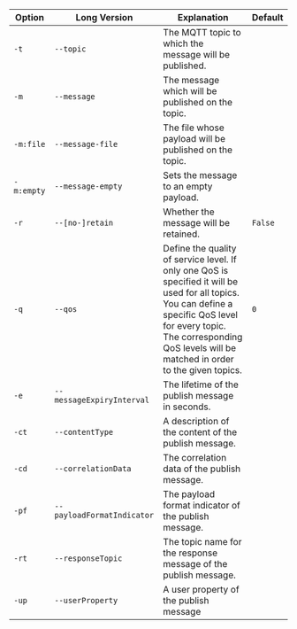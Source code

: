 | Option     | Long Version               | Explanation                                                                                                                                                                                                                           | Default |
|------------|----------------------------|---------------------------------------------------------------------------------------------------------------------------------------------------------------------------------------------------------------------------------------|---------|
| `-t`       | `--topic`                  | The MQTT topic to which the message will be published.                                                                                                                                                                                |         |
| `-m`       | `--message`                | The message which will be published on the topic.                                                                                                                                                                                     |         |
| `-m:file`  | `--message-file`           | The file whose payload will be published on the topic.                                                                                                                                                                                |         |
| `-m:empty` | `--message-empty`          | Sets the message to an empty payload.                                                                                                                                                                                                 |         |
| `-r`       | `--[no-]retain`            | Whether the message will be retained.                                                                                                                                                                                                 | `False` |
| `-q`       | `--qos`                    | Define the quality of service level. If only one QoS is specified it will be used for all topics.<br> You can define a specific QoS level for every topic. The corresponding QoS levels will be matched in order to the given topics. | `0`     |
| `-e`       | `--messageExpiryInterval`  | The lifetime of the publish message in seconds.                                                                                                                                                                                       |         |
| `-ct`      | `--contentType`            | A description of the content of the publish message.                                                                                                                                                                                  |         |
| `-cd`      | `--correlationData`        | The correlation data of the publish message.                                                                                                                                                                                          |         |
| `-pf`      | `--payloadFormatIndicator` | The payload format indicator of the publish message.                                                                                                                                                                                  |         |
| `-rt`      | `--responseTopic`          | The topic name for the response message of the publish message.                                                                                                                                                                       |         |
| `-up`      | `--userProperty`           | A user property of the publish message                                                                                                                                                                                                |         |

